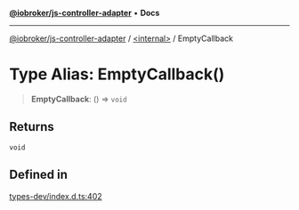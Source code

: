 [**@iobroker/js-controller-adapter**](../../README.md) • **Docs**

***

[@iobroker/js-controller-adapter](../../globals.md) / [\<internal\>](../README.md) / EmptyCallback

# Type Alias: EmptyCallback()

> **EmptyCallback**: () => `void`

## Returns

`void`

## Defined in

[types-dev/index.d.ts:402](https://github.com/ioBroker/ioBroker.js-controller/blob/ebf87a343c9c866aa4a5e7b77c2c13760c514a2e/packages/types-dev/index.d.ts#L402)
